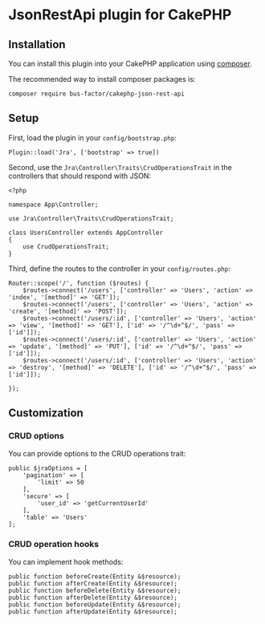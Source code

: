 # JsonRestApi plugin for CakePHP

## Installation

You can install this plugin into your CakePHP application using [composer](http://getcomposer.org).

The recommended way to install composer packages is:

```
composer require bus-factor/cakephp-json-rest-api
```

## Setup

First, load the plugin in your ```config/bootstrap.php```:
```
Plugin::load('Jra', ['bootstrap' => true])
```

Second, use the ```Jra\Controller\Traits\CrudOperationsTrait``` in the controllers that should respond with JSON:
```
<?php

namespace App\Controller;

use Jra\Controller\Traits\CrudOperationsTrait;

class UsersController extends AppController
{
    use CrudOperationsTrait;
}
```

Third, define the routes to the controller in your ```config/routes.php```:
```
Router::scope('/', function ($routes) {
    $routes->connect('/users', ['controller' => 'Users', 'action' => 'index', '[method]' => 'GET']);
    $routes->connect('/users', ['controller' => 'Users', 'action' => 'create', '[method]' => 'POST']);
    $routes->connect('/users/:id', ['controller' => 'Users', 'action' => 'view', '[method]' => 'GET'], ['id' => '/^\d+^$/', 'pass' => ['id']]);
    $routes->connect('/users/:id', ['controller' => 'Users', 'action' => 'update', '[method]' => 'PUT'], ['id' => '/^\d+^$/', 'pass' => ['id']]);
    $routes->connect('/users/:id', ['controller' => 'Users', 'action' => 'destroy', '[method]' => 'DELETE'], ['id' => '/^\d+^$/', 'pass' => ['id']]);

});
```

## Customization

### CRUD options

You can provide options to the CRUD operations trait:
```
public $jraOptions = [
    'pagination' => [
        'limit' => 50
    ],
    'secure' => [
        'user_id' => 'getCurrentUserId'
    ],
    'table' => 'Users'
];
```

### CRUD operation hooks

You can implement hook methods:
```
public function beforeCreate(Entity &$resource);
public function afterCreate(Entity &$resource);
public function beforeDelete(Entity &$resource);
public function afterDelete(Entity &$resource);
public function beforeUpdate(Entity &$resource);
public function afterUpdate(Entity &$resource);
```
